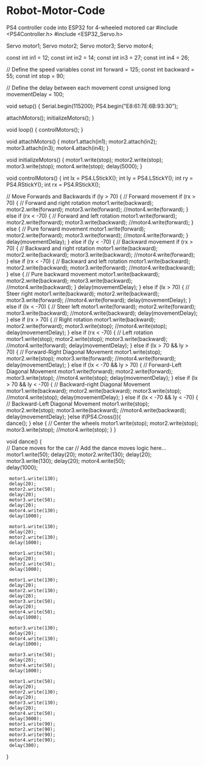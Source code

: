# Robot-Motor-Code
PS4 controller code into ESP32 for 4-wheeled motored car
#include <PS4Controller.h>
#include <ESP32_Servo.h>

Servo motor1;
Servo motor2;
Servo motor3;
Servo motor4;

const int in1 = 12;
const int in2 = 14;
const int in3 = 27;
const int in4 = 26;

// Define the speed variables
const int forward = 125;
const int backward = 55;
const int stop = 90;

// Define the delay between each movement
const unsigned long movementDelay = 100;

void setup() {
  Serial.begin(115200);
  PS4.begin("E8:61:7E:6B:93:30");

  attachMotors();
  initializeMotors();
}

void loop() {
  controlMotors();
}

void attachMotors() {
  motor1.attach(in1);
  motor2.attach(in2);
  motor3.attach(in3);
  motor4.attach(in4);
}

void initializeMotors() {
  motor1.write(stop);
  motor2.write(stop);
  motor3.write(stop);
  motor4.write(stop);
  delay(5000);
}

void controlMotors() {
  int lx = PS4.LStickX();
  int ly = PS4.LStickY();
  int ry = PS4.RStickY();
  int rx = PS4.RStickX();


  // Move Forwards and Backwards
  if (ly > 70) {
    // Forward movement
    if (rx > 70) {
      // Forward and right rotation
      motor1.write(backward);
      motor2.write(forward);
      motor3.write(forward);
      //motor4.write(forward);
    } else if (rx < -70) {
      // Forward and left rotation
      motor1.write(forward);
      motor2.write(forward);
      motor3.write(backward);
      //motor4.write(forward);
    } else {
      // Pure forward movement
      motor1.write(forward);
      motor2.write(forward);
      motor3.write(forward);
      //motor4.write(forward);
    }
    delay(movementDelay);
  } else if (ly < -70) {
    // Backward movement
    if (rx > 70) {
      // Backward and right rotation
      motor1.write(backward);
      motor2.write(backward);
      motor3.write(backward);
      //motor4.write(forward);
    } else if (rx < -70) {
      // Backward and left rotation
      motor1.write(backward);
      motor2.write(backward);
      motor3.write(forward);
      //motor4.write(backward);
    } else {
      // Pure backward movement
      motor1.write(backward);
      motor2.write(backward);
      motor3.write(backward);
      //motor4.write(backward);
    }
    delay(movementDelay);
  } else if (lx > 70) {
    // Steer right
    motor1.write(backward);
    motor2.write(backward);
    motor3.write(forward);
    //motor4.write(forward);
    delay(movementDelay);
  } else if (lx < -70) {
    // Steer left
    motor1.write(forward);
    motor2.write(forward);
    motor3.write(backward);
    //motor4.write(backward);
    delay(movementDelay);
  } else if (rx > 70) {
    // Right rotation
    motor1.write(backward);
    motor2.write(forward);
    motor3.write(stop);
    //motor4.write(stop);
    delay(movementDelay);
  } else if (rx < -70) {
    // Left rotation
    motor1.write(stop);
    motor2.write(stop);
    motor3.write(backward);
    //motor4.write(forward);
    delay(movementDelay);
   } else if (lx > 70 && ly > 70) {
    // Forward-Right Diagonal Movement
    motor1.write(stop);
    motor2.write(stop);
    motor3.write(forward);
    //motor4.write(forward);
    delay(movementDelay);
  } else if (lx < -70 && ly > 70) {
    // Forward-Left Diagonal Movement
    motor1.write(forward);
    motor2.write(forward);
    motor3.write(stop);
    //motor4.write(stop);
    delay(movementDelay);
    } else if (lx > 70 && ly < -70) {
    // Backward-right Diagonal Movement
    motor1.write(backward);
    motor2.write(backward);
    motor3.write(stop);
    //motor4.write(stop);
    delay(movementDelay);
  } else if (lx < -70 && ly < -70) {
    // Backward-Left Diagonal Movement
    motor1.write(stop);
    motor2.write(stop);
    motor3.write(backward);
    //motor4.write(backward);
    delay(movementDelay);
    }else if(PS4.Cross()){    
    dance();
  } else {
    // Center the wheels
    motor1.write(stop);
    motor2.write(stop);
    motor3.write(stop);
    //motor4.write(stop);
  }
}



void dance() {  
  // Dance moves for the car
  // Add the dance moves logic here...
  motor1.write(50);
     delay(20);
     motor2.write(130);
     delay(20);
     motor3.write(130);
     delay(20);
     motor4.write(50);     
     delay(1000);

     motor1.write(130);
     delay(20);
     motor2.write(50);
     delay(20);
     motor3.write(50);
     delay(20);
     motor4.write(130);     
     delay(1000);

     motor1.write(130);
     delay(20);
     motor2.write(130);
     delay(1000);

     motor1.write(50);
     delay(20);
     motor2.write(50);
     delay(1000);
     
     motor1.write(130);
     delay(20);
     motor2.write(130);
     delay(20);
     motor3.write(50);
     delay(20);
     motor4.write(50);     
     delay(1000);

     motor3.write(130);
     delay(20);
     motor4.write(130);     
     delay(1000); 

     motor3.write(50);
     delay(20);
     motor4.write(50);     
     delay(1000); 

     motor1.write(50);
     delay(20);
     motor2.write(130);
     delay(20);
     motor3.write(130);
     delay(20);
     motor4.write(50);     
     delay(3000);
     motor1.write(90);
     motor2.write(90);
     motor3.write(90);
     motor4.write(90);
     delay(300);
     
}
